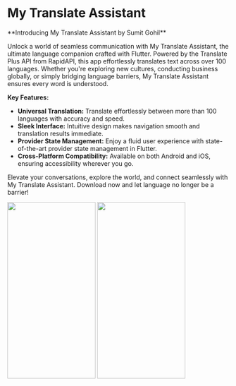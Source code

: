 <h1>My Translate Assistant</h1>
**Introducing My Translate Assistant by Sumit Gohil**

Unlock a world of seamless communication with My Translate Assistant, the ultimate language companion crafted with Flutter. Powered by the Translate Plus API from RapidAPI, this app effortlessly translates text across over 100 languages. Whether you're exploring new cultures, conducting business globally, or simply bridging language barriers, My Translate Assistant ensures every word is understood.

**Key Features:**
- **Universal Translation:** Translate effortlessly between more than 100 languages with accuracy and speed.
- **Sleek Interface:** Intuitive design makes navigation smooth and translation results immediate.
- **Provider State Management:** Enjoy a fluid user experience with state-of-the-art provider state management in Flutter.
- **Cross-Platform Compatibility:** Available on both Android and iOS, ensuring accessibility wherever you go.

Elevate your conversations, explore the world, and connect seamlessly with My Translate Assistant. Download now and let language no longer be a barrier!
<p>
  <img src="https://github.com/sumitFlutter/Translate_APP-Using_Post_API/assets/153794386/4cadaa73-ab5f-43bd-9de0-5746286a2dd2"    height="400px"   width="200px"/>
<img src="https://github.com/sumitFlutter/Translate_APP-Using_Post_API/assets/153794386/84c75c09-c0b5-4a7f-a28b-a3d8035db60b"    height="400px"   width="200px"/>

</p>
